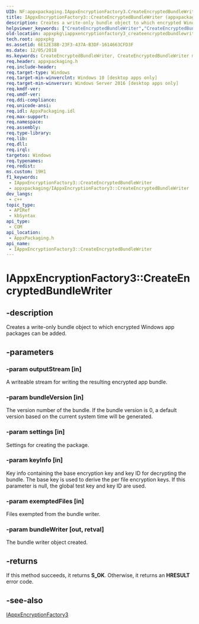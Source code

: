 ```yaml
---
UID: NF:appxpackaging.IAppxEncryptionFactory3.CreateEncryptedBundleWriter
title: IAppxEncryptionFactory3::CreateEncryptedBundleWriter (appxpackaging.h)
description: Creates a write-only bundle object to which encrypted Windows app packages can be added.
helpviewer_keywords: ["CreateEncryptedBundleWriter","CreateEncryptedBundleWriter method [App packaging and management]","CreateEncryptedBundleWriter method [App packaging and management]","IAppxEncryptionFactory3 interface","IAppxEncryptionFactory3 interface [App packaging and management]","CreateEncryptedBundleWriter method","IAppxEncryptionFactory3.CreateEncryptedBundleWriter","IAppxEncryptionFactory3::CreateEncryptedBundleWriter","appxpackaging/IAppxEncryptionFactory3::CreateEncryptedBundleWriter","appxpkg.iappxencryptionfactory3_createencryptedbundlewriter"]
old-location: appxpkg\iappxencryptionfactory3_createencryptedbundlewriter.htm
tech.root: appxpkg
ms.assetid: 6E12E38B-23F3-437A-B3DF-1614663CFD3F
ms.date: 12/05/2018
ms.keywords: CreateEncryptedBundleWriter, CreateEncryptedBundleWriter method [App packaging and management], CreateEncryptedBundleWriter method [App packaging and management],IAppxEncryptionFactory3 interface, IAppxEncryptionFactory3 interface [App packaging and management],CreateEncryptedBundleWriter method, IAppxEncryptionFactory3.CreateEncryptedBundleWriter, IAppxEncryptionFactory3::CreateEncryptedBundleWriter, appxpackaging/IAppxEncryptionFactory3::CreateEncryptedBundleWriter, appxpkg.iappxencryptionfactory3_createencryptedbundlewriter
req.header: appxpackaging.h
req.include-header: 
req.target-type: Windows
req.target-min-winverclnt: Windows 10 [desktop apps only]
req.target-min-winversvr: Windows Server 2016 [desktop apps only]
req.kmdf-ver: 
req.umdf-ver: 
req.ddi-compliance: 
req.unicode-ansi: 
req.idl: AppxPackaging.idl
req.max-support: 
req.namespace: 
req.assembly: 
req.type-library: 
req.lib: 
req.dll: 
req.irql: 
targetos: Windows
req.typenames: 
req.redist: 
ms.custom: 19H1
f1_keywords:
 - IAppxEncryptionFactory3::CreateEncryptedBundleWriter
 - appxpackaging/IAppxEncryptionFactory3::CreateEncryptedBundleWriter
dev_langs:
 - c++
topic_type:
 - APIRef
 - kbSyntax
api_type:
 - COM
api_location:
 - AppxPackaging.h
api_name:
 - IAppxEncryptionFactory3::CreateEncryptedBundleWriter
---
```


# IAppxEncryptionFactory3::CreateEncryptedBundleWriter


## -description

Creates a write-only bundle object to which encrypted Windows app packages can be added.

## -parameters

### -param outputStream [in]

A writeable stream for writing the resulting encrypted app bundle.

### -param bundleVersion [in]

The version number of the bundle. If the bundle version is 0, a default version based on the current system time will be generated.

### -param settings [in]

Settings for creating the package.

### -param keyInfo [in]

Key info containing the base encryption key and key ID for decrypting the bundle. The base key is used to derive the per file encryption keys. If this parameter is null, the global test key and key ID are used.

### -param exemptedFiles [in]

Files exempted from the bundle writer.

### -param bundleWriter [out, retval]

The bundle writer object created.

## -returns

If this method succeeds, it returns <b xmlns:loc="http://microsoft.com/wdcml/l10n">S_OK</b>. Otherwise, it returns an <b xmlns:loc="http://microsoft.com/wdcml/l10n">HRESULT</b> error code.

## -see-also

<a href="/windows/desktop/api/appxpackaging/nn-appxpackaging-iappxencryptionfactory3">IAppxEncryptionFactory3</a>

